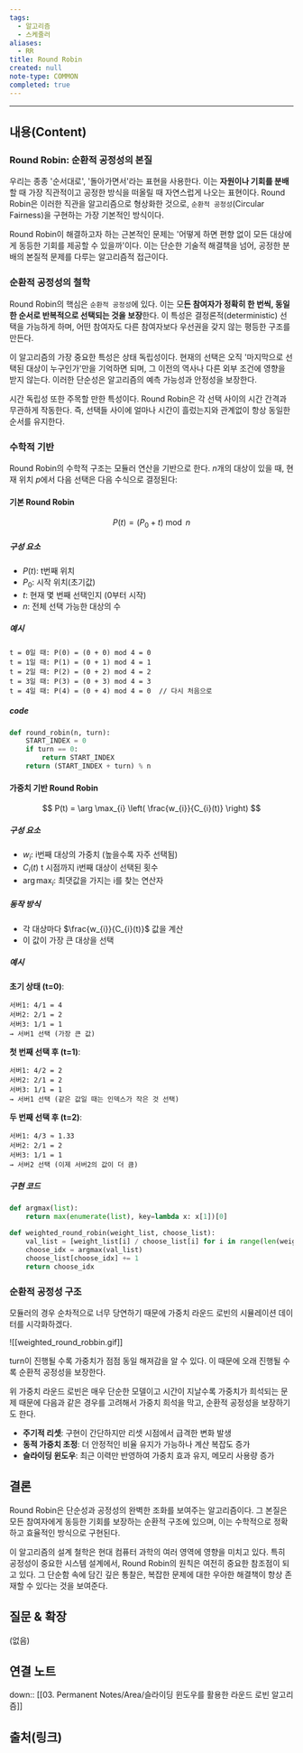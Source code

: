 ```yaml
---
tags:
  - 알고리즘
  - 스케줄러
aliases:
  - RR
title: Round Robin
created: null
note-type: COMMON
completed: true
---
```


---

## 내용(Content)

### Round Robin: 순환적 공정성의 본질

우리는 종종 '순서대로', '돌아가면서'라는 표현을 사용한다. 이는 **자원이나 기회를 분배**할 때 가장 직관적이고 공정한 방식을 떠올릴 때 자연스럽게 나오는 표현이다. Round Robin은 이러한 직관을 알고리즘으로 형상화한 것으로, `순환적 공정성`(Circular Fairness)을 구현하는 가장 기본적인 방식이다.

Round Robin이 해결하고자 하는 근본적인 문제는 '어떻게 하면 편향 없이 모든 대상에게 동등한 기회를 제공할 수 있을까'이다. 이는 단순한 기술적 해결책을 넘어, 공정한 분배의 본질적 문제를 다루는 알고리즘적 접근이다.

### 순환적 공정성의 철학

Round Robin의 핵심은 `순환적 공정성`에 있다. 이는 모**든 참여자가 정확히 한 번씩, 동일한 순서로 반복적으로 선택되는 것을 보장**한다. 이 특성은 결정론적(deterministic) 선택을 가능하게 하며, 어떤 참여자도 다른 참여자보다 우선권을 갖지 않는 평등한 구조를 만든다.

이 알고리즘의 가장 중요한 특성은 상태 독립성이다. 현재의 선택은 오직 '마지막으로 선택된 대상이 누구인가'만을 기억하면 되며, 그 이전의 역사나 다른 외부 조건에 영향을 받지 않는다. 이러한 단순성은 알고리즘의 예측 가능성과 안정성을 보장한다.

시간 독립성 또한 주목할 만한 특성이다. Round Robin은 각 선택 사이의 시간 간격과 무관하게 작동한다. 즉, 선택들 사이에 얼마나 시간이 흘렀는지와 관계없이 항상 동일한 순서를 유지한다.

### 수학적 기반

Round Robin의 수학적 구조는 모듈러 연산을 기반으로 한다. $n$개의 대상이 있을 때, 현재 위치 $p$에서 다음 선택은 다음 수식으로 결정된다:

#### 기본 Round Robin


$$P(t) = (P_{0} + t) \bmod n $$

##### 구성 요소

- $P(t)$: t번째 위치
- $P_{0}$: 시작 위치(초기값)
- $t$: 현재 몇 번째 선택인지 (0부터 시작)
- $n$: 전체 선택 가능한 대상의 수

##### 예시

```text
t = 0일 때: P(0) = (0 + 0) mod 4 = 0
t = 1일 때: P(1) = (0 + 1) mod 4 = 1
t = 2일 때: P(2) = (0 + 2) mod 4 = 2
t = 3일 때: P(3) = (0 + 3) mod 4 = 3
t = 4일 때: P(4) = (0 + 4) mod 4 = 0  // 다시 처음으로
```

##### code

```python
def round_robin(n, turn):
    START_INDEX = 0
    if turn == 0:
        return START_INDEX
    return (START_INDEX + turn) % n
```

#### 가중치 기반 Round Robin

$$
P(t) = \arg \max_{i} \left( \frac{w_{i}}{C_{i}(t)} \right)
$$

##### 구성 요소

- $w_{i}$: i번째 대상의 가중치 (높을수록 자주 선택됨)
- $C_{i}(t)$ t 시점까지 i번째 대상이 선택된 횟수
- $\arg \max_{i}$: 최댓값을 가지는 i를 찾는 연산자

##### 동작 방식

- 각 대상마다 $\frac{w_{i}}{C_{i}(t)}$ 값을 계산
- 이 값이 가장 큰 대상을 선택

##### 예시

**초기 상태 (t=0)**:

```text
서버1: 4/1 = 4
서버2: 2/1 = 2
서버3: 1/1 = 1
→ 서버1 선택 (가장 큰 값)
```

**첫 번째 선택 후 (t=1)**:

```text
서버1: 4/2 = 2
서버2: 2/1 = 2
서버3: 1/1 = 1
→ 서버1 선택 (같은 값일 때는 인덱스가 작은 것 선택)
```

**두 번째 선택 후 (t=2)**:

```text
서버1: 4/3 ≈ 1.33
서버2: 2/1 = 2
서버3: 1/1 = 1
→ 서버2 선택 (이제 서버2의 값이 더 큼)
```


##### 구현 코드

```python
def argmax(list):
    return max(enumerate(list), key=lambda x: x[1])[0]

def weighted_round_robin(weight_list, choose_list):
    val_list = [weight_list[i] / choose_list[i] for i in range(len(weight_list))]
    choose_idx = argmax(val_list)
    choose_list[choose_idx] += 1
    return choose_idx
```


### 순환적 공정성 구조

모듈러의 경우 순차적으로 너무 당연하기 때문에 가중치 라운드 로빈의 시뮬레이션 데이터를 시각화하겠다.


![[weighted_round_robbin.gif]]

turn이 진행될 수록 가중치가 점점 동일 해져감을 알 수 있다. 이 때문에 오래 진행될 수록 순환적 공정성을 보장한다.

위 가중치 라운드 로빈은 매우 단순한 모델이고 시간이 지날수록 가중치가 희석되는 문제 때문에 다음과 같은 경우를 고려해서 가중치 희석을 막고, 순환적 공정성을 보장하기도 한다.

- **주기적 리셋**: 구현이 간단하지만 리셋 시점에서 급격한 변화 발생
- **동적 가중치 조정**: 더 안정적인 비율 유지가 가능하나 계산 복잡도 증가
- **슬라이딩 윈도우**: 최근 이력만 반영하여 가중치 효과 유지, 메모리 사용량 증가

## 결론

Round Robin은 단순성과 공정성의 완벽한 조화를 보여주는 알고리즘이다. 그 본질은 모든 참여자에게 동등한 기회를 보장하는 순환적 구조에 있으며, 이는 수학적으로 정확하고 효율적인 방식으로 구현된다.

이 알고리즘의 설계 철학은 현대 컴퓨터 과학의 여러 영역에 영향을 미치고 있다. 특히 공정성이 중요한 시스템 설계에서, Round Robin의 원칙은 여전히 중요한 참조점이 되고 있다. 그 단순함 속에 담긴 깊은 통찰은, 복잡한 문제에 대한 우아한 해결책이 항상 존재할 수 있다는 것을 보여준다.

## 질문 & 확장

(없음)

## 연결 노트

down:: [[03. Permanent Notes/Area/슬라이딩 윈도우를 활용한 라운드 로빈 알고리즘]]

## 출처(링크)





